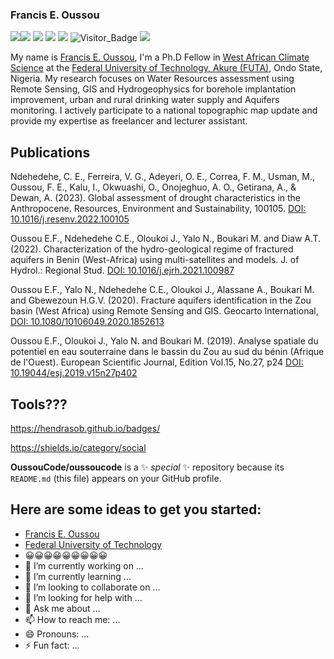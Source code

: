 ### Francis E. Oussou
[![](https://img.shields.io/badge/FUTA-University-yellowgreen)](https://www.futa.edu.ng)[![](https://img.shields.io/github/followers/giswr?style=social)](https://github.com/giswr/) [![](https://img.shields.io/badge/-Google%20Scholar-4285F4?logo=google-scholar&logoColor=white&style=for-the-badge)](https://scholar.google.com/citations?view_op=list_works&hl=en&user=AGbU_BsAAAAJ)
 [![](https://img.shields.io/twitter/follow/FrancisOussou?style=social)](https://twitter.com/intent/follow?screen_name=FrancisOussou) 
 [![](https://img.shields.io/badge/LinkedIn-0077B5?style=for-the-badge&logo=linkedin&logoColor=white)](linkedin.com/in/francis-e-oussou-374672b1)
   ![Visitor_Badge](https://visitor-badge.laobi.icu/badge?page_id=giswr.profile) [![](https://img.shields.io/badge/-buy_me_a%C2%A0coffee-gray?logo=buy-me-a-coffee)](https://www.buymeacoffee.com/giswr)

My name is [Francis E. Oussou](giswr.github.io/), I'm a Ph.D Fellow in [West African Climate Science](https://wascal.futa.edu.ng/) at the [Federal University of Technology, Akure (FUTA)](https://futa.edu.ng/), Ondo State, Nigeria. My research focuses on Water Resources assessment using Remote Sensing, GIS and Hydrogeophysics for borehole implantation improvement, urban and rural drinking water supply and Aquifers monitoring. I actively participate to a national topographic map update and provide my expertise as freelancer and lecturer assistant. 




##  Publications

Ndehedehe, C. E., Ferreira, V. G., Adeyeri, O. E., Correa, F. M., Usman, M., Oussou, F. E., Kalu, I., Okwuashi, O., Onojeghuo, A. O., Getirana, A., & Dewan, A. (2023). Global assessment of drought characteristics in the Anthropocene. Resources, Environment and Sustainability, 100105. [DOI: 10.1016/j.resenv.2022.100105](https://doi.org/10.1016/j.resenv.2022.100105)

Oussou E.F., Ndehedehe C.E., Oloukoi J., Yalo N., Boukari M. and Diaw A.T. (2022). Characterization of the hydro-geological regime of fractured aquifers in Benin (West-Africa) using multi-satellites and models. J. of Hydrol.: Regional Stud. [DOI: 10.1016/j.ejrh.2021.100987](https://doi.org/10.1016/j.ejrh.2021.100987)

Oussou E.F., Yalo N., Ndehedehe C.E., Oloukoi J., Alassane A., Boukari M. and Gbewezoun H.G.V. (2020). Fracture aquifers identification in the Zou basin (West Africa) using Remote Sensing and GIS. Geocarto International, [DOI: 10.1080/10106049.2020.1852613](https://doi.org/10.1080/10106049.2020.1852613)

Oussou E.F., Oloukoi J., Yalo N. and Boukari M. (2019). Analyse spatiale du potentiel en eau souterraine dans le bassin du Zou au sud du bénin (Afrique de l'Ouest). European Scientific Journal, Edition Vol.15, No.27, p24 [DOI: 10.19044/esj.2019.v15n27p402](http://dx.doi.org/10.19044/esj.2019.v15n27p402)

    
## Tools???



https://hendrasob.github.io/badges/

https://shields.io/category/social

**OussouCode/oussoucode** is a ✨ _special_ ✨ repository because its `README.md` (this file) appears on your GitHub profile.

## Here are some ideas to get you started:
- [Francis E. Oussou](giswr.github.io/)
- [Federal University of Technology](https://futa.edu.ng/)
- 😀😀😀😀😀😀😀😀😀
- 🔭 I’m currently working on ...
- 🌱 I’m currently learning ...
- 👯 I’m looking to collaborate on ...
- 🤔 I’m looking for help with ...
- 💬 Ask me about ...
- 📫 How to reach me: ...
- 😄 Pronouns: ...
- ⚡ Fun fact: ...


